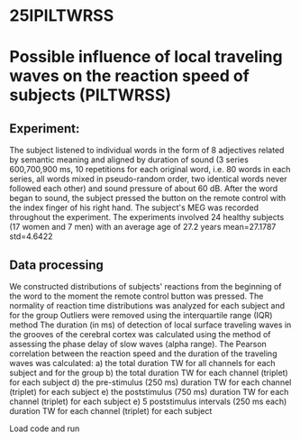 # 25IPILTWRSS
# Possible influence of local traveling waves on the reaction speed of subjects (PILTWRSS)

## Experiment:
The subject listened to individual words in the form of 8 adjectives related by semantic meaning and aligned by duration of sound (3 series 600,700,900 ms, 10 repetitions for each original word, i.e. 80 words in each series, all words mixed in pseudo-random order, two identical words never followed each other) and sound pressure of about 60 dB.
After the word began to sound, the subject pressed the button on the remote control with the index finger of his right hand.
The subject's MEG was recorded throughout the experiment.
The experiments involved 24 healthy subjects (17 women and 7 men) with an average age of 27.2 years mean=27.1787 std=4.6422

## Data processing
We constructed distributions of subjects' reactions from the beginning of the word to the moment the remote control button was pressed.
The normality of reaction time distributions was analyzed for each subject and for the group
Outliers were removed using the interquartile range (IQR) method
The duration (in ms) of detection of local surface traveling waves in the grooves of the cerebral cortex was calculated using the method of assessing the phase delay of slow waves (alpha range).
The Pearson correlation between the reaction speed and the duration of the traveling waves was calculated: a) the total duration TW for all channels for each subject and for the group b) the total duration TW for each channel (triplet) for each subject d) the pre-stimulus (250 ms) duration TW for each channel (triplet) for each subject e) the poststimulus (750 ms) duration TW for each channel (triplet) for each subject e) 5 poststimulus intervals (250 ms each) duration TW for each channel (triplet) for each subject

Load code and run
